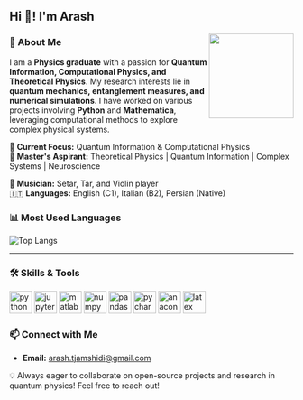 <h2 align="left">Hi 👋! I'm Arash</h2>

<img align="right" height="150" src="https://b1763018.smushcdn.com/1763018/wp-content/uploads/2018/01/diseno-grafico-mitos-disenador-grafico-working.gif?lossy=1&strip=1&webp=1"  />

###

### 🚀 About Me
I am a **Physics graduate** with a passion for **Quantum Information, Computational Physics, and Theoretical Physics**. My research interests lie in **quantum mechanics, entanglement measures, and numerical simulations**. I have worked on various projects involving **Python** and **Mathematica**, leveraging computational methods to explore complex physical systems.

🔭 **Current Focus:** Quantum Information & Computational Physics  
📖 **Master's Aspirant:** Theoretical Physics | Quantum Information | Complex Systems | Neuroscience 

🎵 **Musician:** Setar, Tar, and Violin player  
🇮🇹 **Languages:** English (C1), Italian (B2), Persian (Native)  


### 📊 Most Used Languages  
![Top Langs](https://github-readme-stats.vercel.app/api/top-langs/?username=YOUR-GITHUB-USERNAME&layout=compact&theme=radical)

---

### 🛠 Skills & Tools

<div align="left">
  <img src="https://cdn.jsdelivr.net/gh/devicons/devicon/icons/python/python-original.svg" height="40" alt="python logo" />
  <img src="https://cdn.jsdelivr.net/gh/devicons/devicon/icons/jupyter/jupyter-original.svg" height="40" alt="jupyter logo" />
  <img src="https://cdn.jsdelivr.net/gh/devicons/devicon/icons/matlab/matlab-original.svg" height="40" alt="matlab logo" />
  <img src="https://cdn.jsdelivr.net/gh/devicons/devicon/icons/numpy/numpy-original.svg" height="40" alt="numpy logo" />
  <img src="https://cdn.jsdelivr.net/gh/devicons/devicon/icons/pandas/pandas-original.svg" height="40" alt="pandas logo" />
  <img src="https://cdn.jsdelivr.net/gh/devicons/devicon/icons/pycharm/pycharm-original.svg" height="40" alt="pycharm logo" />
  <img src="https://cdn.jsdelivr.net/gh/devicons/devicon/icons/anaconda/anaconda-original.svg" height="40" alt="anaconda logo" />
  <img src="https://cdn.jsdelivr.net/gh/devicons/devicon/icons/latex/latex-original.svg" height="40" alt="latex logo" />
</div>


### 📫 Connect with Me
- **Email:** arash.tjamshidi@gmail.com

💡 Always eager to collaborate on open-source projects and research in quantum physics! Feel free to reach out!

